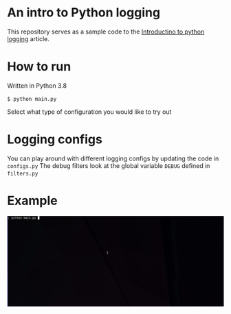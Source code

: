 An intro to Python logging
===========================

This repository serves as a sample code to the [Introductino to python logging]() article.

How to run
===========

Written in Python 3.8

```
$ python main.py
```

Select what type of configuration you would like to try out

Logging configs
================

You can play around with different logging configs by updating the code in `configs.py`
The debug filters look at the global variable `DEBUG` defined in `filters.py`

Example
========
![Gif showing how to use the code in this repo](intro_to_python_logging.gif?raw=true)
